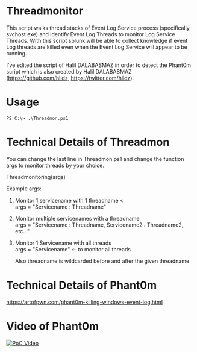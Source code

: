 # Threadmonitor
This script walks thread stacks of Event Log Service process (specifically svchost.exe) and identify Event Log Threads to monitor Log Service Threads. 
With this script splunk will be able to collect knowledge if event Log threads are killed even when the Event Log Service will appear to be running. 

I've edited the script of Halil DALABASMAZ in order to detect the Phant0m script which is also created by Halil DALABASMAZ (https://github.com/hlldz, https://twitter.com/hlldz).

# Usage

```
PS C:\> .\Threadmon.ps1

```

# Technical Details of Threadmon
You can change the last line in Threadmon.ps1 and change the function args to monitor threads by your choice.

Threadmonitoring(args)

Example args:
1. Monitor 1 servicename with 1 threadname <
<br />args = "Servicename : Threadname"
2. Monitor multiple servicenames with a threadname
<br />args = "Servicename : Threadname, Servicename2 : Threadname2, etc..."
3. Monitor 1 Servicename with all threads
<br />args = "Servicename" <- to monitor all threads

	Also threadname is wildcarded before and after the given threadname

# Technical Details of Phant0m
https://artofpwn.com/phant0m-killing-windows-event-log.html

# Video of Phant0m
[![PoC Video](https://i.ytimg.com/vi/PF0-tZWCmpc/maxresdefault.jpg)](https://www.youtube.com/watch?v=PF0-tZWCmpc)


